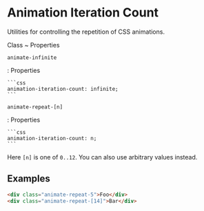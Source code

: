 <!-- markdownlint-disable MD046 -->

# Animation Iteration Count

Utilities for controlling the repetition of CSS animations.

Class
~ Properties

`animate-infinite`

: Properties

    ```css
    animation-iteration-count: infinite;
    ```

`animate-repeat-[n]`

: Properties

    ```css
    animation-iteration-count: n;
    ```

Here `[n]` is one of `0..12`. You can also use arbitrary values instead.

## Examples

```html
<div class="animate-repeat-5">Foo</div>
<div class="animate-repeat-[14]">Bar</div>
```

